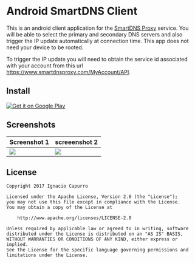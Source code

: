 Android SmartDNS Client
====================

This is an android client application for the [SmartDNS Proxy](https://www.smartdnsproxy.com/)
service. You will be able to select the primary and secondary DNS servers and also trigger the IP
update automatically at connection time. This app does not need your device to be rooted.

To trigger the IP update you will need to obtain the service id associated with your account from
this url https://www.smartdnsproxy.com/MyAccount/API.

## Install
[![Get it on Google Play](https://play.google.com/intl/en_us/badges/images/generic/en_badge_web_generic.png)](https://play.google.com/store/apps/details?id=icapurro.org.dnschanger&pcampaignid=MKT-Other-global-all-co-prtnr-py-PartBadge-Mar2515-1)

## Screenshots
| Screenshot 1 | screeenshot 2 |
| ------------ | ------------- |
| ![](https://raw.githubusercontent.com/icapurro/smartdns/master/images/device-demo-01.png) | ![](https://raw.githubusercontent.com/icapurro/smartdns/master/images/device-demo-02.png)|

## License
```
Copyright 2017 Ignacio Capurro

Licensed under the Apache License, Version 2.0 (the "License");
you may not use this file except in compliance with the License.
You may obtain a copy of the License at

    http://www.apache.org/licenses/LICENSE-2.0

Unless required by applicable law or agreed to in writing, software
distributed under the License is distributed on an "AS IS" BASIS,
WITHOUT WARRANTIES OR CONDITIONS OF ANY KIND, either express or implied.
See the License for the specific language governing permissions and
limitations under the License.
```
